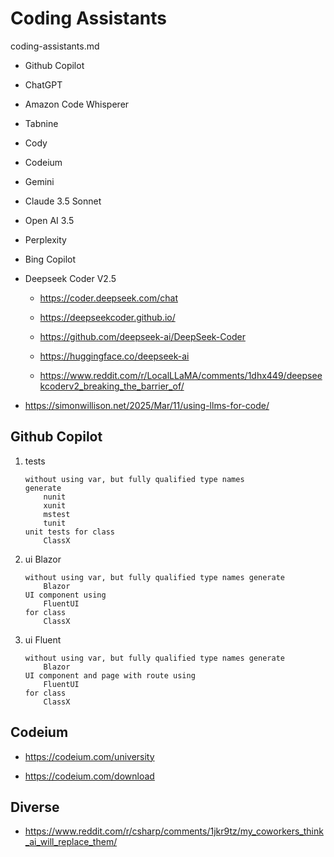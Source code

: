 # Coding Assistants

coding-assistants.md

*   Github Copilot

*   ChatGPT

*   Amazon Code Whisperer

*   Tabnine

*   Cody

*   Codeium

*   Gemini

*   Claude 3.5 Sonnet

*   Open AI 3.5

*   Perplexity

*   Bing Copilot

*   Deepseek Coder V2.5

    *   https://coder.deepseek.com/chat

    *   https://deepseekcoder.github.io/

    *   https://github.com/deepseek-ai/DeepSeek-Coder
    
    *   https://huggingface.co/deepseek-ai

    *   https://www.reddit.com/r/LocalLLaMA/comments/1dhx449/deepseekcoderv2_breaking_the_barrier_of/
    
*   https://simonwillison.net/2025/Mar/11/using-llms-for-code/



## Github Copilot

1.  tests

    ```
    without using var, but fully qualified type names
    generate 
        nunit
        xunit
        mstest
        tunit
    unit tests for class 
        ClassX
    ```

2.  ui Blazor 

    ```
    without using var, but fully qualified type names generate 
        Blazor
    UI component using 
        FluentUI 
    for class 
        ClassX
    ```

3.  ui Fluent 

    ```
    without using var, but fully qualified type names generate 
        Blazor
    UI component and page with route using 
        FluentUI 
    for class 
        ClassX
    ```

## Codeium

*   https://codeium.com/university

*   https://codeium.com/download

## Diverse

*   https://www.reddit.com/r/csharp/comments/1jkr9tz/my_coworkers_think_ai_will_replace_them/

